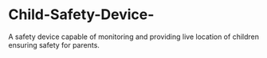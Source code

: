 # Child-Safety-Device-
A safety device capable of monitoring and providing live location of children ensuring safety for parents. 
